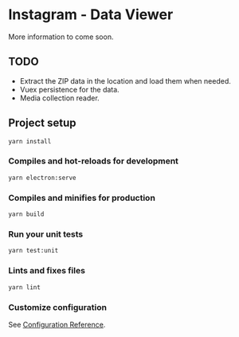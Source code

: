 # Instagram - Data Viewer

More information to come soon.

## TODO

- Extract the ZIP data in the location and load them when needed.
- Vuex persistence for the data.
- Media collection reader.

## Project setup
```
yarn install
```

### Compiles and hot-reloads for development
```
yarn electron:serve
```

### Compiles and minifies for production
```
yarn build
```

### Run your unit tests
```
yarn test:unit
```

### Lints and fixes files
```
yarn lint
```

### Customize configuration
See [Configuration Reference](https://cli.vuejs.org/config/).
